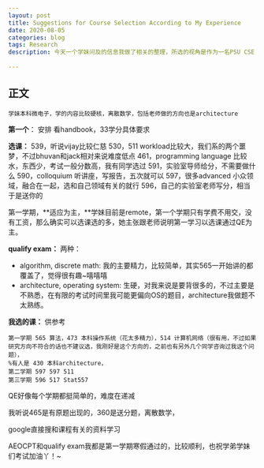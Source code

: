 ```yaml
---
layout: post
title: Suggestions for Course Selection According to My Experience
date: 2020-08-05
categories: blog
tags: Research
description: 今天一个学妹问及的信息我做了相关的整理，所选的视角是作为一名PSU CSE PhD， 并且附上了我选课的个人经历与理解。
 
---
```




## 正文

`学妹本科微电子，学的内容比较硬核，离散数学，包括老师做的方向也是architecture`

**第一个**：
安排
看handbook，33学分具体要求

**选课：**
539，听说vijay比较仁慈
530，511 workload比较大，我们系的两个噩梦，不过bhuvan和jack相对来说难度低点
461，programming language 比较水，东西少，考试一般分数高，我有同学选过
591，实验室导师给分，不需要做什么
590，colloquium 听讲座，写报告，五次就可以
597，很多advanced 小众领域，融合在一起，选和自己领域有关的就行
596，自己的实验室老师写分，相当于是送你的

第一学期，**适应为主，**学妹目前是remote，第一个学期只有学费不用交，没有工资，那么确实可以选课选的多，她主张跟老师说明第一学习以选课通过QE为主。

**qualify exam：**
两种：
- algorithm, discrete math: 我的主要精力，比较简单，其实565一开始讲的都覆盖了，觉得很有趣~嘻嘻嘻
- architecture, operating system: 生硬，对我来说是要背很多的，不过主要是不熟悉，在有限的考试时间里我可能更偏向OS的题目，architecture我做题不太熟练。

**我选的课：** 供参考

```
第一学期 565 算法，473 本科操作系统（花太多精力），514 计算机网络（很有用，不过如果研究方向不符合的话也不建议选，我刚好是这个方向的，之前也有另外几个同学咨询过我这个问题），
%有人是 430 本科architecture，
第二学期 597 597 511
第三学期 596 517 Stat557
```



QE好像每个学期都挺简单的，难度在递减

我听说465是有原题出现的，360是送分题，离散数学，

google直接搜和课程有关的资料学习

AEOCPT和qualify exam我都是第一学期寒假通过的，比较顺利，也祝学弟学妹们考试加油丫！~